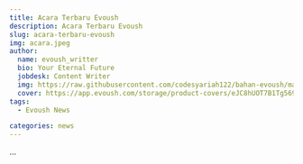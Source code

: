 ```yaml
---  
title: Acara Terbaru Evoush
description: Acara Terbaru Evoush 
slug: acara-terbaru-evoush
img: acara.jpeg
author: 
  name: evoush_writter
  bio: Your Eternal Future
  jobdesk: Content Writer
  img: https://raw.githubusercontent.com/codesyariah122/bahan-evoush/main/images/banner/jumbotron5.jpg
  cover: https://app.evoush.com/storage/product-covers/eJC8hUOT7B1Tg56943hWhsI9KMH8k7CdRe2OFDbo.jpg
tags: 
  - Evoush News

categories: news
---  
```



...
